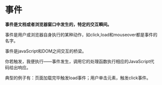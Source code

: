 # 事件
**事件是文档或者浏览器窗口中发生的，特定的交互瞬间。**

事件是用户或浏览器自身执行的某种动作，如click,load和mouseover都是事件的名字。

事件是javaScript和DOM之间交互的桥梁。

你若触发，我便执行——事件发生，调用它的处理函数执行相应的JavaScript代码给出响应。

典型的例子有：页面加载完毕触发load事件；用户单击元素，触发click事件。